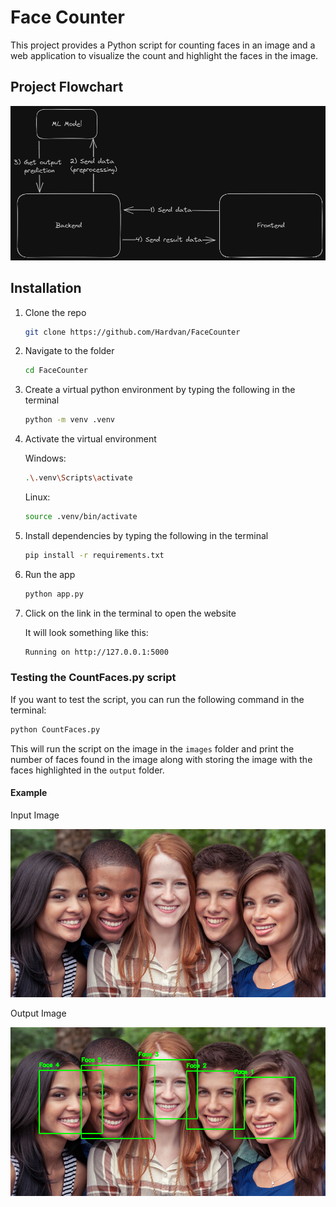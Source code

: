 # Face Counter

This project provides a Python script for counting faces in an image and a web application to visualize the count and highlight the faces in the image.

## Project Flowchart

![ML and Web Dev Flowchat](./static/images/ML%20and%20Web%20Dev%20Flowchat.png)

## Installation

1. Clone the repo

   ```bash
   git clone https://github.com/Hardvan/FaceCounter
   ```

2. Navigate to the folder

   ```bash
   cd FaceCounter
   ```

3. Create a virtual python environment by typing the following in the terminal

   ```bash
   python -m venv .venv
   ```

4. Activate the virtual environment

   Windows:

   ```bash
   .\.venv\Scripts\activate
   ```

   Linux:

   ```bash
   source .venv/bin/activate
   ```

5. Install dependencies by typing the following in the terminal

   ```bash
   pip install -r requirements.txt
   ```

6. Run the app

   ```bash
   python app.py
   ```

7. Click on the link in the terminal to open the website

   It will look something like this:

   ```bash
   Running on http://127.0.0.1:5000
   ```

### Testing the CountFaces.py script

If you want to test the script, you can run the following command in the terminal:

```bash
python CountFaces.py
```

This will run the script on the image in the `images` folder and print the number of faces found in the image along with storing the image with the faces highlighted in the `output` folder.

#### Example

Input Image

![Input Image](./static/images/faces.png)

Output Image

![Output Image](./static/output/output.png)
